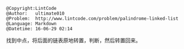 ```
@Copyright:LintCode
@Author:   ultimate010
@Problem:  http://www.lintcode.com/problem/palindrome-linked-list
@Language: Markdown
@Datetime: 16-06-29 02:14
```

找到中点，将后面的链表原地转置，判断，然后转置回来。